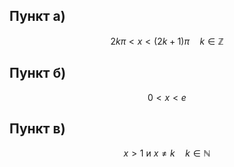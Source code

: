 ## Пункт а)

$$ 2k\pi < x < (2k+1)\pi \quad k\in\mathbb{Z} $$

## Пункт б)

$$ 0 < x < e $$

## Пункт в)

$$ x > 1 \text{ и } x\neq k \quad k\in\mathbb{N} $$